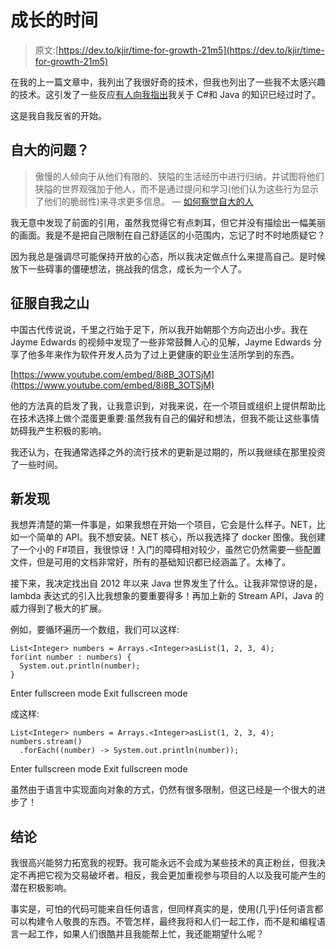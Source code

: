 # 成长的时间

> 原文:[https://dev.to/kjir/time-for-growth-21m5](https://dev.to/kjir/time-for-growth-21m5)

在我的上一篇文章中，我列出了我很好奇的技术，但我也列出了一些我不太感兴趣的技术。这引发了一些反应[有人向我指出](https://dev.to/manigandham/comment/31k8)我关于 C#和 Java 的知识已经过时了。

这是我自我反省的开始。

## 自大的问题？

> 傲慢的人倾向于从他们有限的、狭隘的生活经历中进行归纳，并试图将他们狭隘的世界观强加于他人，而不是通过提问和学习(他们认为这些行为显示了他们的脆弱性)来寻求更多信息。
> — [如何察觉自大的人](https://www.wikihow.com/Detect-Arrogant-People)

我无意中发现了前面的引用，虽然我觉得它有点刺耳，但它并没有描绘出一幅美丽的画面。我是不是把自己限制在自己舒适区的小范围内，忘记了时不时地质疑它？

因为我总是强调尽可能保持开放的心态，所以我决定做点什么来提高自己。是时候放下一些碍事的僵硬想法，挑战我的信念，成长为一个人了。

## 征服自我之山

中国古代传说说，千里之行始于足下，所以我开始朝那个方向迈出小步。我在 Jayme Edwards 的视频中发现了一些非常鼓舞人心的见解，Jayme Edwards 分享了他多年来作为软件开发人员为了过上更健康的职业生活所学到的东西。

[https://www.youtube.com/embed/8i8B_3OTSjM](https://www.youtube.com/embed/8i8B_3OTSjM)

他的方法真的启发了我，让我意识到，对我来说，在一个项目或组织上提供帮助比在技术选择上做个混蛋更重要:虽然我有自己的偏好和想法，但我不能让这些事情妨碍我产生积极的影响。

我还认为，在我通常选择之外的流行技术的更新是过期的，所以我继续在那里投资了一些时间。

## 新发现

我想弄清楚的第一件事是，如果我想在开始一个项目，它会是什么样子。NET，比如一个简单的 API。我不想安装。NET 核心，所以我选择了 docker 图像。我创建了一个小的 F#项目，我很惊讶！入门的障碍相对较少，虽然它仍然需要一些配置文件，但是可用的文档非常好，所有的基础知识都已经涵盖了。太棒了。

接下来，我决定找出自 2012 年以来 Java 世界发生了什么。让我非常惊讶的是，lambda 表达式的引入比我想象的要重要得多！再加上新的 Stream API，Java 的威力得到了极大的扩展。

例如，要循环遍历一个数组，我们可以这样:

```
List<Integer> numbers = Arrays.<Integer>asList(1, 2, 3, 4);
for(int number : numbers) {
  System.out.println(number);
} 
```

Enter fullscreen mode Exit fullscreen mode

成这样:

```
List<Integer> numbers = Arrays.<Integer>asList(1, 2, 3, 4);
numbers.stream()
  .forEach((number) -> System.out.println(number)); 
```

Enter fullscreen mode Exit fullscreen mode

虽然由于语言中实现面向对象的方式，仍然有很多限制，但这已经是一个很大的进步了！

## 结论

我很高兴能努力拓宽我的视野。我可能永远不会成为某些技术的真正粉丝，但我决定不再把它视为交易破坏者。相反，我会更加重视参与项目的人以及我可能产生的潜在积极影响。

事实是，可怕的代码可能来自任何语言，但同样真实的是，使用(几乎)任何语言都可以构建令人敬畏的东西。不管怎样，最终我将和人们一起工作，而不是和编程语言一起工作，如果人们很酷并且我能帮上忙，我还能期望什么呢？